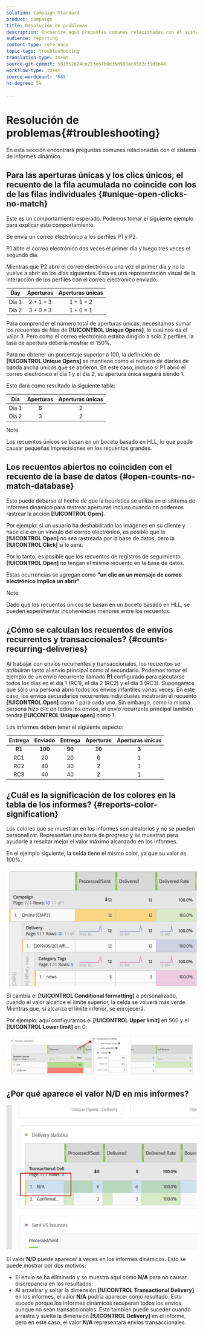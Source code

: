 ```yaml
---
solution: Campaign Standard
product: campaign
title: Resolución de problemas
description: Encuentre aquí preguntas comunes relacionadas con el sistema de informes dinámico.
audience: reporting
content-type: reference
topic-tags: troubleshooting
translation-type: tm+mt
source-git-commit: 501f52624ce253eb7b0d36d908ac8502cf1d3b48
workflow-type: tm+mt
source-wordcount: '665'
ht-degree: 5%

---
```



# Resolución de problemas{#troubleshooting}

En esta sección encontrará preguntas comunes relacionadas con el sistema de informes dinámico.

## Para las aperturas únicas y los clics únicos, el recuento de la fila acumulada no coincide con los de las filas individuales {#unique-open-clicks-no-match}

Este es un comportamiento esperado.
Podemos tomar el siguiente ejemplo para explicar este comportamiento.

Se envía un correo electrónico a los perfiles P1 y P2.

P1 abre el correo electrónico dos veces el primer día y luego tres veces el segundo día.

Mientras que P2 abre el correo electrónico una vez el primer día y no lo vuelve a abrir en los días siguientes.
Esta es una representación visual de la interacción de los perfiles con el correo electrónico enviado:

<table> 
 <thead> 
  <tr> 
   <th align="center"> <strong>Day</strong> <br /> </th> 
   <th align="center"> <strong>Aperturas</strong> <br /> </th> 
   <th align="center"> <strong>Aperturas únicas</strong> <br /> </th> 
  </tr> 
 </thead> 
 <tbody> 
  <tr> 
   <td align="center"> Día 1<br /> </td> 
   <td align="center"> 2 + 1 = 3<br /> </td> 
   <td align="center"> 1 + 1 = 2<br /> </td> 
  </tr> 
  <tr> 
   <td align="center"> Día 2<br /> </td> 
   <td align="center"> 3 + 0 = 3<br /> </td> 
   <td align="center"> 1 + 0 = 1<br /> </td> 
  </tr>
 </tbody> 
</table>

Para comprender el número total de aperturas únicas, necesitamos sumar los recuentos de filas de **[!UICONTROL Unique Opens]**, lo cual nos da el valor 3. Pero como el correo electrónico estaba dirigido a solo 2 perfiles, la tasa de apertura debería mostrar el 150%.

Para no obtener un porcentaje superior a 100, la definición de **[!UICONTROL Unique Opens]** se mantiene como el número de diarios de banda ancha únicos que se abrieron. En este caso, incluso si P1 abrió el correo electrónico el día 1 y el día 2, su apertura única seguirá siendo 1.

Esto dará como resultado la siguiente tabla:

<table> 
 <thead> 
  <tr> 
   <th align="center"> <strong>Día</strong> <br /> </th> 
   <th align="center"> <strong>Aperturas</strong> <br /> </th> 
   <th align="center"> <strong>Aperturas únicas</strong> <br /> </th> 
  </tr> 
 </thead> 
 <tbody> 
  <tr> 
   <td align="center"> Día 1<br /> </td> 
   <td align="center"> 6<br /> </td> 
   <td align="center"> 2<br /> </td>
  </tr> 
  <tr> 
   <td align="center"> Día 2<br /> </td> 
   <td align="center"> 3<br /> </td> 
   <td align="center"> 2<br /> </td> 
  </tr> 
 </tbody> 
</table>

>[!NOTE]
>
>Los recuentos únicos se basan en un boceto basado en HLL, lo que puede causar pequeñas imprecisiones en los recuentos grandes.

## Los recuentos abiertos no coinciden con el recuento de la base de datos {#open-counts-no-match-database}

Esto puede deberse al hecho de que la heurística se utiliza en el sistema de informes dinámico para rastrear aperturas incluso cuando no podemos rastrear la acción **[!UICONTROL Open]**.

Por ejemplo: si un usuario ha deshabilitado las imágenes en su cliente y hace clic en un vínculo del correo electrónico, es posible que la **[!UICONTROL Open]** no sea rastreada por la base de datos, pero la **[!UICONTROL Click]** sí lo será.

Por lo tanto, es posible que los recuentos de registros de seguimiento **[!UICONTROL Open]** no tengan el mismo recuento en la base de datos.

Estas ocurrencias se agregan como **&quot;un clic en un mensaje de correo electrónico implica un abrir&quot;**.

>[!NOTE]
>
>Dado que los recuentos únicos se basan en un boceto basado en HLL, se pueden experimentar incoherencias menores entre los recuentos.

## ¿Cómo se calculan los recuentos de envíos recurrentes y transaccionales? {#counts-recurring-deliveries}

Al trabajar con envíos recurrentes y transaccionales, los recuentos se atribuirán tanto al envío principal como al secundario.
Podemos tomar el ejemplo de un envío recurrente llamado **R1** configurado para ejecutarse todos los días en el día 1 (RC1), el día 2 (RC2) y el día 3 (RC3).
Supongamos que sólo una persona abrió todos los envíos infantiles varias veces. En este caso, los envíos secundarios recurrentes individuales mostrarán el recuento **[!UICONTROL Open]** como 1 para cada uno.
Sin embargo, como la misma persona hizo clic en todos los envíos, el envío recurrente principal también tendrá **[!UICONTROL Unique open]** como 1.

Los informes deben tener el siguiente aspecto:

<table> 
 <thead> 
  <tr> 
   <th align="center"> <strong>Entrega</strong> <br /> </th> 
   <th align="center"> <strong>Enviado</strong> <br /> </th> 
   <th align="center"> <strong>Entrega</strong> <br /> </th>
   <th align="center"> <strong>Aperturas</strong> <br /> </th> 
   <th align="center"> <strong>Aperturas únicas</strong> <br /> </th>
  </tr> 
 </thead> 
 <tbody> 
  <tr> 
   <td align="center"> <strong>R1<br/> </td> 
   <td align="center"> <strong>100<br/> </td> 
   <td align="center"> <strong>90<br/> </td> 
   <td align="center"> <strong>10<br/> </td> 
   <td align="center"> <strong>3<br/> </td> 
  </tr> 
  <tr> 
   <td align="center"> RC1<br/> </td> 
   <td align="center"> 20<br /> </td> 
   <td align="center"> 20<br /> </td> 
   <td align="center"> 6<br /> </td> 
   <td align="center"> 1<br /> </td> 
  </tr>
    <tr> 
   <td align="center"> RC2<br /> </td> 
   <td align="center"> 40<br /> </td> 
   <td align="center"> 30<br /> </td> 
   <td align="center"> 2<br /> </td> 
   <td align="center"> 1<br /> </td> 
  </tr> 
    <tr> 
   <td align="center"> RC3<br /> </td> 
   <td align="center"> 40<br /> </td> 
   <td align="center"> 40<br /> </td> 
   <td align="center"> 2<br /> </td> 
   <td align="center"> 1<br /> </td> 
  </tr> 
 </tbody> 
</table>

## ¿Cuál es la significación de los colores en la tabla de los informes? {#reports-color-signification}

Los colores que se muestran en los informes son aleatorios y no se pueden personalizar. Representan una barra de progreso y se muestran para ayudarle a resaltar mejor el valor máximo alcanzado en los informes.

En el ejemplo siguiente, la celda tiene el mismo color, ya que su valor es 100%.

![](assets/troubleshooting_1.png)

Si cambia el **[!UICONTROL Conditional formatting]** a personalizado, cuando el valor alcance el límite superior, la celda se volverá más verde. Mientras que, si alcanza el límite inferior, se enrojecerá.

Por ejemplo: aquí configuramos el **[!UICONTROL Upper limit]** en 500 y el **[!UICONTROL Lower limit]** en 0.

![](assets/troubleshooting_2.png)

## ¿Por qué aparece el valor N/D en mis informes?

![](assets/troubleshooting_3.png)

El valor **N/D** puede aparecer a veces en los informes dinámicos. Esto se puede mostrar por dos motivos:

* El envío se ha eliminado y se muestra aquí como **N/A** para no causar discrepancia en los resultados.
* Al arrastrar y soltar la dimensión **[!UICONTROL Transactional Delivery]** en los informes, el valor **N/A** podría aparecer como resultado. Esto sucede porque los informes dinámicos recuperan todos los envíos aunque no sean transaccionales.
Esto también puede suceder cuando arrastra y suelta la dimensión **[!UICONTROL Delivery]** en el informe, pero en este caso, el valor **N/A** representará envíos transaccionales.
